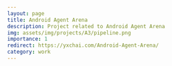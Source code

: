 ```yaml
---
layout: page
title: Android Agent Arena
description: Project related to Android Agent Arena
img: assets/img/projects/A3/pipeline.png
importance: 1
redirect: https://yxchai.com/Android-Agent-Arena/
category: work
---
```

